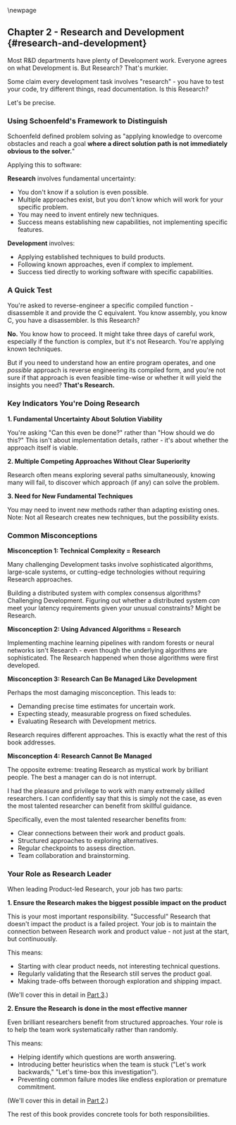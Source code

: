 \newpage

## Chapter 2 - Research and Development {#research-and-development}

Most R&D departments have plenty of Development work. Everyone agrees on what Development is. But Research? That's murkier.

Some claim every development task involves "research" - you have to test your code, try different things, read documentation. Is this Research?

Let's be precise.

### Using Schoenfeld's Framework to Distinguish

Schoenfeld defined problem solving as "applying knowledge to overcome obstacles and reach a goal **where a direct solution path is not immediately obvious to the solver.**"

Applying this to software:

**Research** involves fundamental uncertainty:

- You don't know if a solution is even possible.
- Multiple approaches exist, but you don't know which will work for your specific problem.
- You may need to invent entirely new techniques.
- Success means establishing new capabilities, not implementing specific features.

**Development** involves:

- Applying established techniques to build products.
- Following known approaches, even if complex to implement.
- Success tied directly to working software with specific capabilities.

### A Quick Test

You're asked to reverse-engineer a specific compiled function - disassemble it and provide the C equivalent. You know assembly, you know C, you have a disassembler. Is this Research?

**No.** You know how to proceed. It might take three days of careful work, especially if the function is complex, but it's not Research. You're applying known techniques.

But if you need to understand how an entire program operates, and one *possible* approach is reverse engineering its compiled form, and you're not sure if that approach is even feasible time-wise or whether it will yield the insights you need? **That's Research.**

### Key Indicators You're Doing Research

**1. Fundamental Uncertainty About Solution Viability**

You're asking "Can this even be done?" rather than "How should we do this?" This isn't about implementation details, rather - it's about whether the approach itself is viable.

**2. Multiple Competing Approaches Without Clear Superiority**

Research often means exploring several paths simultaneously, knowing many will fail, to discover which approach (if any) can solve the problem.

**3. Need for New Fundamental Techniques**

You may need to invent new methods rather than adapting existing ones. Note: Not all Research creates new techniques, but the possibility exists.

### Common Misconceptions

**Misconception 1: Technical Complexity = Research**

Many challenging Development tasks involve sophisticated algorithms, large-scale systems, or cutting-edge technologies without requiring Research approaches.

Building a distributed system with complex consensus algorithms? Challenging Development. Figuring out whether a distributed system *can* meet your latency requirements given your unusual constraints? Might be Research.

**Misconception 2: Using Advanced Algorithms = Research**

Implementing machine learning pipelines with random forests or neural networks isn't Research - even though the underlying algorithms are sophisticated. The Research happened when those algorithms were first developed.

**Misconception 3: Research Can Be Managed Like Development**

Perhaps the most damaging misconception. This leads to:

- Demanding precise time estimates for uncertain work.
- Expecting steady, measurable progress on fixed schedules.
- Evaluating Research with Development metrics.

Research requires different approaches. This is exactly what the rest of this book addresses.

**Misconception 4: Research Cannot Be Managed**

The opposite extreme: treating Research as mystical work by brilliant people. The best a manager can do is not interrupt.

I had the pleasure and privilege to work with many extremely skilled researchers. I can confidently say that this is simply not the case, as even the most talented researcher can benefit from skillful guidance.

Specifically, even the most talented researcher benefits from:

- Clear connections between their work and product goals.
- Structured approaches to exploring alternatives.
- Regular checkpoints to assess direction.
- Team collaboration and brainstorming.

### Your Role as Research Leader

When leading Product-led Research, your job has two parts:

**1. Ensure the Research makes the biggest possible impact on the product**

This is your most important responsibility. "Successful" Research that doesn't impact the product is a failed project. Your job is to maintain the connection between Research work and product value - not just at the start, but continuously.

This means:

- Starting with clear product needs, not interesting technical questions.
- Regularly validating that the Research still serves the product goal.
- Making trade-offs between thorough exploration and shipping impact.

(We'll cover this in detail in [Part 3](#part3-ensuring-product-impact).)

**2. Ensure the Research is done in the most effective manner**

Even brilliant researchers benefit from structured approaches. Your role is to help the team work systematically rather than randomly.

This means:

- Helping identify which questions are worth answering.
- Introducing better heuristics when the team is stuck ("Let's work backwards," "Let's time-box this investigation").
- Preventing common failure modes like endless exploration or premature commitment.

(We'll cover this in detail in [Part 2](#part2-research-management-methods).)

The rest of this book provides concrete tools for both responsibilities.